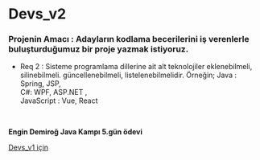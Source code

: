 # Devs_v2

### Projenin Amacı : Adayların kodlama becerilerini iş verenlerle buluşturduğumuz bir proje yazmak istiyoruz. 

- Req 2 : Sisteme programlama dillerine ait alt teknolojiler eklenebilmeli, silinebilmeli. güncellenebilmeli, listelenebilmelidir.
  Örneğin; Java : Spring, JSP, <br/>
           C#: WPF, ASP.NET , <br/>
           JavaScript : Vue, React

</br>

**Engin Demiroğ Java Kampı 5.gün ödevi**

[Devs_v1 için](https://github.com/hasannsoykan/Devs_v1)
